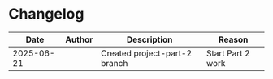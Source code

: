 # Changelog

| Date       | Author  | Description                                | Reason                           |
|------------|---------|--------------------------------------------|----------------------------------|
| 2025-06-21 |         | Created project-part-2 branch              | Start Part 2 work                |
